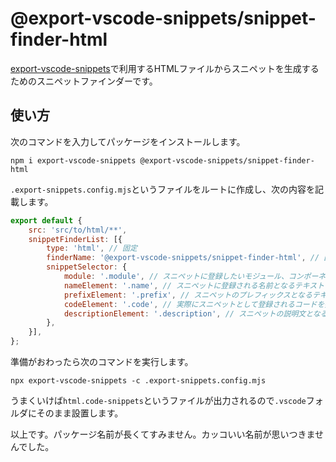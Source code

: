 # @export-vscode-snippets/snippet-finder-html

[export-vscode-snippets](https://github.com/tkskto/export-vscode-snippets/)で利用するHTMLファイルからスニペットを生成するためのスニペットファインダーです。

## 使い方

次のコマンドを入力してパッケージをインストールします。

```
npm i export-vscode-snippets @export-vscode-snippets/snippet-finder-html
```

`.export-snippets.config.mjs`というファイルをルートに作成し、次の内容を記載します。

```javascript
export default {
    src: 'src/to/html/**',
    snippetFinderList: [{
        type: 'html', // 固定
        finderName: '@export-vscode-snippets/snippet-finder-html', // 固定
        snippetSelector: {
            module: '.module', // スニペットに登録したいモジュール、コンポーネントのセレクターを指定します。
            nameElement: '.name', // スニペットに登録される名前となるテキストコンテンツを持つ要素のセレクターを指定します。 
            prefixElement: '.prefix', // スニペットのプレフィックスとなるテキストコンテンツを持つ要素のセレクターを指定します。 
            codeElement: '.code', // 実際にスニペットとして登録されるコードを持つ要素のセレクターを指定します
            descriptionElement: '.description', // スニペットの説明文となるテキストコンテンツを持つ要素のセレクターを指定します
        },
    }],
};
```

準備がおわったら次のコマンドを実行します。

```
npx export-vscode-snippets -c .export-snippets.config.mjs
```

うまくいけば`html.code-snippets`というファイルが出力されるので`.vscode`フォルダにそのまま設置します。

以上です。パッケージ名前が長くてすみません。カッコいい名前が思いつきませんでした。
